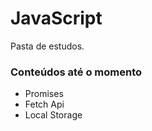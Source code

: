

<h1>JavaScript</h1>

Pasta de estudos.

<h3>Conteúdos até o momento</h3>
<ul>
  <li>Promises</li>
  <li>Fetch Api</li>
  <li>Local Storage</li>
</ul>
